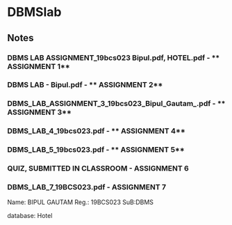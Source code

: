 # DBMSlab

## Notes 

### DBMS LAB ASSIGNMENT_19bcs023 Bipul.pdf, HOTEL.pdf -    **    ASSIGNMENT 1**


### DBMS LAB - Bipul.pdf -     **    ASSIGNMENT 2**


### DBMS_LAB_ASSIGNMENT_3_19bcs023_Bipul_Gautam_.pdf -     **    ASSIGNMENT 3**


### DBMS_LAB_4_19bcs023.pdf -    **    ASSIGNMENT 4**


### DBMS_LAB_5_19bcs023.pdf -     **    ASSIGNMENT 5**


### QUIZ, SUBMITTED IN CLASSROOM -     **ASSIGNMENT 6**


### DBMS_LAB_7_19BCS023.pdf -    **ASSIGNMENT 7**

Name: BIPUL GAUTAM
Reg.: 19BCS023
SuB:DBMS

database: Hotel           
